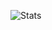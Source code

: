 ![Stats](https://github-readme-stats.vercel.app/api?username=faulteddev&show_icons=true&theme=synthwave)
